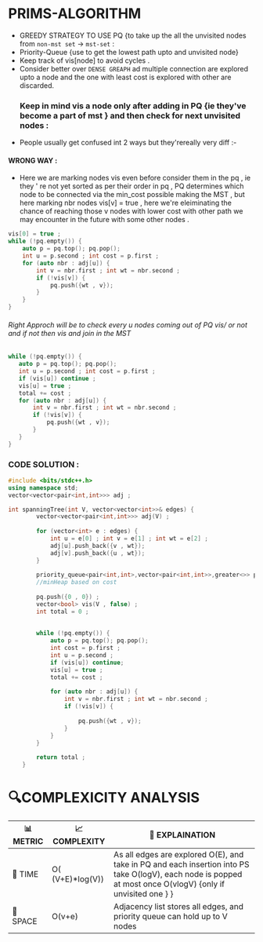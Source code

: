 # PRIMS-ALGORITHM 

- GREEDY STRATEGY TO USE PQ {to take up the all the unvisited nodes from `non-mst set` -> `mst-set` :
- Priority-Queue {use to get the lowest path upto and unvisited node}
- Keep track of vis[node] to avoid cycles .
- Consider better over `DENSE GREAPH` ad multiple connection are explored upto a node and the one with least cost is explored with other are discarded.
  ### Keep in mind vis a node only after adding in PQ {ie they've become a part of mst } and then check for next unvisited nodes :
- People usually get confused int 2 ways but they'rereally very diff :-


#### WRONG WAY :
- Here we are marking nodes vis even before consider them in the pq , ie they ' re not yet sorted as per their order in pq , PQ determines which node to be connected via the min_cost possible making the MST , but here marking nbr nodes vis[v] = true , here we're eleiminating the chance of reaching those v nodes with lower cost with other path we may encounter in the future with some other nodes .
```cpp
vis[0] = true ;
while (!pq.empty()) {
	auto p = pq.top(); pq.pop();
	int u = p.second ; int cost = p.first ;
	for (auto nbr : adj[u]) {
		int v = nbr.first ; int wt = nbr.second ;
		if (!vis[v]) {
			pq.push({wt , v});
		}
	}
}
```

###### Right Approch will be to check every u nodes coming out of PQ vis/ or not and if not then vis and join in the MST 
 ```cpp
while (!pq.empty()) {
	auto p = pq.top(); pq.pop();
	int u = p.second ; int cost = p.first ;
	if (vis[u]) continue ;
	vis[u] = true ;
	total += cost ;
	for (auto nbr : adj[u]) {
		int v = nbr.first ; int wt = nbr.second ;
		if (!vis[v]) {
			pq.push({wt , v});
		}
	}
}
```
### CODE SOLUTION :
```cpp
#include <bits/stdc++.h>
using namespace std;
vector<vector<pair<int,int>>> adj ;

int spanningTree(int V, vector<vector<int>>& edges) {
        vector<vector<pair<int,int>>> adj(V) ;
        
        for (vector<int> e : edges) {
            int u = e[0] ; int v = e[1] ; int wt = e[2] ;
            adj[u].push_back({v , wt});
            adj[v].push_back({u , wt});
        }
        
        priority_queue<pair<int,int>,vector<pair<int,int>>,greater<>> pq ;
        //minHeap based on cost 
        
        pq.push({0 , 0}) ;
        vector<bool> vis(V , false) ;
        int total = 0 ;
        
    
        while (!pq.empty()) {
            auto p = pq.top(); pq.pop();
            int cost = p.first ;
            int u = p.second ;
            if (vis[u]) continue;
            vis[u] = true ;
            total += cost ;
            
            for (auto nbr : adj[u]) {
                int v = nbr.first ; int wt = nbr.second ;
                if (!vis[v]) {
                    
                    pq.push({wt , v});
                }
            }
        }
        
        return total ;
    }


```


# 🔍COMPLEXICITY ANALYSIS

| 📊 METRIC  | 📈 COMPLEXITY	  |  🧩 EXPLAINATION |
|-----------|-------------|------------|
| 🧭 TIME  |    O( (V+E)*log(V))         |   As all edges are explored O(E), and take in PQ and each insertion into PS take O(logV), each node is popped at most once O(vlogV) {only if unvisited one } }|
| 🧠 SPACE |   O(v+e)         |   Adjacency list stores all edges, and priority queue can hold up to V nodes|
